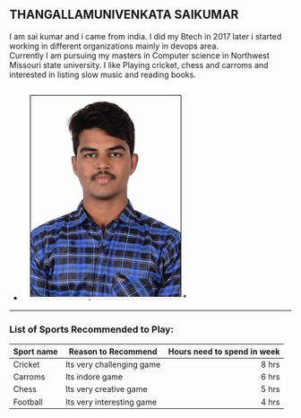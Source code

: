 ## THANGALLAMUNIVENKATA SAIKUMAR

I am sai kumar and i came from india. I did my Btech in 2017 later i started working in different organizations mainly in devops area. <br /> Currently I am pursuing my masters in Computer science in Northwest Missouri state university. I like Playing cricket, chess and carroms and interested in listing slow music and reading books.

* ![MyImage](./sai.png)*



***
### List of Sports Recommended to Play:

|  Sport name | Reason to Recommend | Hours need to spend in week |
| -------------| -------------------| ---------------------------:|
| Cricket | Its very challenging game  |       8 hrs              |
| Carroms |      Its indore game       |       6 hrs              |
| Chess   | Its very creative game     |       5 hrs              |
|Football | Its very interesting game  |       4 hrs              |
